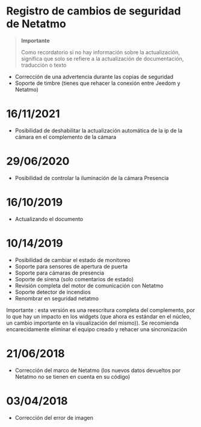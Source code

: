 # Registro de cambios de seguridad de Netatmo

>**Importante**
>
>Como recordatorio si no hay información sobre la actualización, significa que solo se refiere a la actualización de documentación, traducción o texto


- Corrección de una advertencia durante las copias de seguridad
- Soporte de timbre (tienes que rehacer la conexión entre Jeedom y Netatmo)

# 16/11/2021

- Posibilidad de deshabilitar la actualización automática de la ip de la cámara en el complemento de la cámara

# 29/06/2020

- Posibilidad de controlar la iluminación de la cámara Presencia

# 16/10/2019

- Actualizando el documento

# 10/14/2019

- Posibilidad de cambiar el estado de monitoreo
- Soporte para sensores de apertura de puerta
- Soporte para cámaras de presencia
- Soporte de sirena (solo comentarios de estado)
- Revisión completa del motor de comunicación con Netatmo
- Soporte detector de incendios
- Renombrar en seguridad netatmo


Importante : esta versión es una reescritura completa del complemento, por lo que hay un impacto en los widgets (que ahora es estándar en el núcleo, un cambio importante en la visualización del mismo)). Se recomienda encarecidamente eliminar el equipo creado y rehacer una sincronización

# 21/06/2018

- Corrección del marco de Netatmo (los nuevos datos devueltos por Netatmo no se tienen en cuenta en su código)

# 03/04/2018

- Corrección del error de imagen
